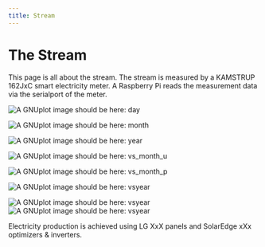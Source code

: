 ```yaml
---
title: Stream
---
```

# The Stream

This page is all about the stream. The stream is measured by a KAMSTRUP 162JxC smart electricity meter.
A Raspberry Pi reads the measurement data via the serialport of the meter.

![A GNUplot image should be here: day](img/kam_pastday.png)

![A GNUplot image should be here: month](img/kam_pastmonth.png)

![A GNUplot image should be here: year](img/kam_pastyear.png)

![A GNUplot image should be here: vs_month_u](img/kam_vs_month_u.png)

![A GNUplot image should be here: vs_month_p](img/kam_vs_month_p.png)

![A GNUplot image should be here: vsyear](img/kam_vs_year.png)

![A GNUplot image should be here: vsyear](img/kam_avg_day_u.png)
![A GNUplot image should be here: vsyear](img/kam_avg_day_p.png)

Electricity production is achieved using LG XxX  panels and SolarEdge xXx optimizers & inverters.

